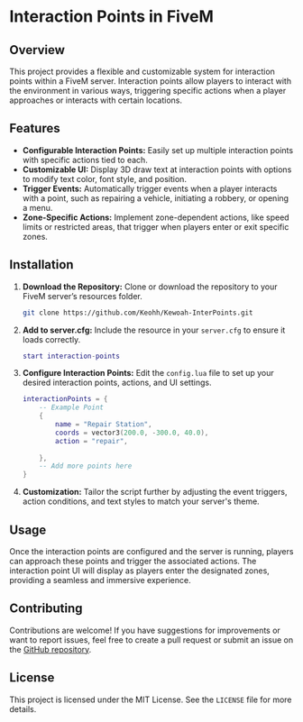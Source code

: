 # Interaction Points in FiveM

## Overview

This project provides a flexible and customizable system for interaction points within a FiveM server. Interaction points allow players to interact with the environment in various ways, triggering specific actions when a player approaches or interacts with certain locations.

## Features

- **Configurable Interaction Points:** Easily set up multiple interaction points with specific actions tied to each.
- **Customizable UI:** Display 3D draw text at interaction points with options to modify text color, font style, and position.
- **Trigger Events:** Automatically trigger events when a player interacts with a point, such as repairing a vehicle, initiating a robbery, or opening a menu.
- **Zone-Specific Actions:** Implement zone-dependent actions, like speed limits or restricted areas, that trigger when players enter or exit specific zones.

## Installation

1. **Download the Repository:** Clone or download the repository to your FiveM server’s resources folder.
    ```bash
    git clone https://github.com/Keohh/Kewoah-InterPoints.git
    ```

2. **Add to server.cfg:** Include the resource in your `server.cfg` to ensure it loads correctly.
    ```lua
    start interaction-points
    ```

3. **Configure Interaction Points:** Edit the `config.lua` file to set up your desired interaction points, actions, and UI settings.
    ```lua
    interactionPoints = {
        -- Example Point
        {
            name = "Repair Station",
            coords = vector3(200.0, -300.0, 40.0),
            action = "repair",
            
        },
        -- Add more points here
    }
    ```

4. **Customization:** Tailor the script further by adjusting the event triggers, action conditions, and text styles to match your server's theme.

## Usage

Once the interaction points are configured and the server is running, players can approach these points and trigger the associated actions. The interaction point UI will display as players enter the designated zones, providing a seamless and immersive experience.

## Contributing

Contributions are welcome! If you have suggestions for improvements or want to report issues, feel free to create a pull request or submit an issue on the [GitHub repository](https://github.com/Keohh/Kewoah-InterPoints).

## License

This project is licensed under the MIT License. See the `LICENSE` file for more details.

